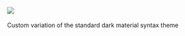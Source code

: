 ![](http://i.imgur.com/f58FC9u.png)
---
Custom variation of the standard dark material syntax theme
